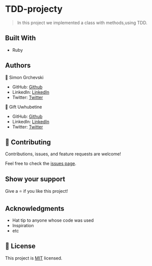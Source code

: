 # TDD-projecty

> In this project we implemented a class with methods,using TDD.

## Built With

- Ruby


## Authors

👤 Simon Grchevski

- GitHub: [Github](https://github.com/SimonGrchevski)
- LinkedIn: [LinkedIn](https://www.linkedin.com/in/simon-grchevski-682935209/)
- Twitter: [Twitter](https://twitter.com/grchevski)

👤 Gift Uwhubetine

- GitHub: [Github](https://github.com/ghiftee)
- LinkedIn: [LinkedIn](https://www.linkedin.com/in/giftuwhubetine/)
- Twitter: [Twitter](https://twitter.com/i_ghiftee)


## 🤝 Contributing

Contributions, issues, and feature requests are welcome!

Feel free to check the [issues page](../../issues/).

## Show your support

Give a ⭐️ if you like this project!

## Acknowledgments

- Hat tip to anyone whose code was used
- Inspiration
- etc

## 📝 License

This project is [MIT](./MIT.md) licensed.